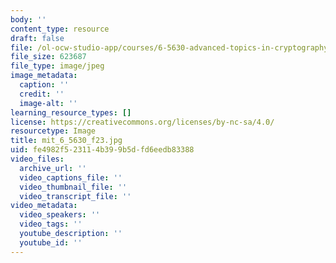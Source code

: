 ```yaml
---
body: ''
content_type: resource
draft: false
file: /ol-ocw-studio-app/courses/6-5630-advanced-topics-in-cryptography-fall-2023/mit_6_5630_f23.jpg
file_size: 623687
file_type: image/jpeg
image_metadata:
  caption: ''
  credit: ''
  image-alt: ''
learning_resource_types: []
license: https://creativecommons.org/licenses/by-nc-sa/4.0/
resourcetype: Image
title: mit_6_5630_f23.jpg
uid: fe4982f5-2311-4b39-9b5d-fd6eedb83388
video_files:
  archive_url: ''
  video_captions_file: ''
  video_thumbnail_file: ''
  video_transcript_file: ''
video_metadata:
  video_speakers: ''
  video_tags: ''
  youtube_description: ''
  youtube_id: ''
---
```

